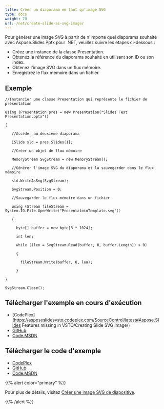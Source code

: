 ```yaml
---
title: Créer un diaporama en tant qu'image SVG
type: docs
weight: 70
url: /net/create-slide-as-svg-image/
---
```


Pour générer une image SVG à partir de n'importe quel diaporama souhaité avec Aspose.Slides.Pptx pour .NET, veuillez suivre les étapes ci-dessous :

- Créez une instance de la classe Presentation.
- Obtenez la référence du diaporama souhaité en utilisant son ID ou son index.
- Obtenez l'image SVG dans un flux mémoire.
- Enregistrez le flux mémoire dans un fichier.
## **Exemple**

```
//Instancier une classe Presentation qui représente le fichier de présentation

using (Presentation pres = new Presentation("Slides Test Presentation.pptx"))

{

   //Accéder au deuxième diaporama

   ISlide sld = pres.Slides[1];

   //Créer un objet de flux mémoire

   MemoryStream SvgStream = new MemoryStream();

   //Générer l'image SVG du diaporama et la sauvegarder dans le flux mémoire

   sld.WriteAsSvg(SvgStream);

   SvgStream.Position = 0;

   //Sauvegarder le flux mémoire dans un fichier

   using (Stream fileStream = System.IO.File.OpenWrite("PresentatoinTemplate.svg"))

   {

     byte[] buffer = new byte[8 * 1024];

     int len;

     while ((len = SvgStream.Read(buffer, 0, buffer.Length)) > 0)

     {

       fileStream.Write(buffer, 0, len);

     }

}

SvgStream.Close();

``` 
## **Télécharger l'exemple en cours d'exécution**
- [CodePlex](https://asposeslidesvsto.codeplex.com/SourceControl/latest#Aspose.Slides Features missing in VSTO/Creating Slide SVG Image/)
- [GitHub](https://github.com/aspose-slides/Aspose.Slides-for-.NET/tree/master/Plugins/Aspose.Slides%20Vs%20VSTO%20Presentations/Aspose.Slides%20Features%20missing%20in%20VSTO/Creating%20Slide%20SVG%20Image)
- [Code.MSDN](https://code.msdn.microsoft.com/AsposeSlides-Features-78d1d03d/view/SourceCode)
## **Télécharger le code d'exemple**
- [CodePlex](https://asposeslidesvsto.codeplex.com/releases/view/620001)
- [GitHub](https://github.com/aspose-slides/Aspose.Slides-for-.NET/releases/tag/Aspose.SlidesFeaturesmissingInVSTOv1.1)
- [Code.MSDN](https://code.msdn.microsoft.com/AsposeSlides-Features-78d1d03d#content)

{{% alert color="primary" %}} 

Pour plus de détails, visitez [Créer une image SVG de diapositive](/slides/net/presentation-viewer/).

{{% /alert %}}